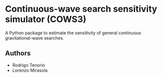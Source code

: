# Continuous-wave search sensitivity simulator (COWS3)

A Python package to estimate the sensitivity of general
continuous gravitational-wave searches.

## Authors
- Rodrigo Tenorio
- Lorenzo Mirasola


